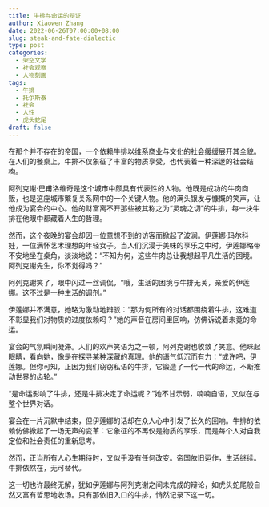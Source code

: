 ```yaml
---
title: 牛排与命运的辩证
author: Xiaowen Zhang
date: 2022-06-26T07:00:00+08:00
slug: steak-and-fate-dialectic
type: post
categories:
  - 架空文学
  - 社会观察
  - 人物刻画
tags:
  - 牛排
  - 托尔斯泰
  - 社会
  - 人性
  - 虎头蛇尾
draft: false
---
```


在那个并不存在的帝国，一个依赖牛排以维系商业与文化的社会缓缓展开其全貌。在人们的餐桌上，牛排不仅象征了丰富的物质享受，也代表着一种深邃的社会结构。

阿列克谢·巴甫洛维奇是这个城市中颇具有代表性的人物。他既是成功的牛肉商贩，也是这座城市繁复关系网中的一个关键人物。他的满头银发与慷慨的笑声，让他成为宴会的中心。他的财富离不开那些被其称之为“灵魂之切”的牛排，每一块牛排在他眼中都藏着人生的哲理。

然而，这个夜晚的宴会却因一位意想不到的访客而掀起了波澜。伊莲娜·玛尔科娃，一位满怀艺术理想的年轻女子。当人们沉浸于美味的享乐之中时，伊莲娜略带不安地坐在桌角，淡淡地说：“不知为何，这些牛肉总让我想起平凡生活的困境。阿列克谢先生，你不觉得吗？”

阿列克谢笑了，眼中闪过一丝调侃，“哦，生活的困境与牛排无关，亲爱的伊莲娜。这不过是一种生活的调剂。”

伊莲娜并不满意，她略为激动地辩驳：“那为何所有的对话都围绕着牛排，这难道不彰显我们对物质的过度依赖吗？”她的声音在房间里回响，仿佛诉说着未竟的命运。

宴会的气氛瞬间凝滞。人们的欢声笑语为之一顿，阿列克谢也收敛了笑意。他眯起眼睛，看向她，像是在探寻某种深藏的真理。他的语气低沉而有力：“或许吧，伊莲娜。但你可知，正因为我们窃窃私语的牛排，它锻造了一代一代的命运，不断推动世界的齿轮。”

“是命运影响了牛排，还是牛排决定了命运呢？”她不甘示弱，喃喃自语，又似在与整个世界对话。

宴会在一片沉默中结束，但伊莲娜的话却在众人心中引发了长久的回响。牛排的依赖仿佛掀起了一场无声的变革：它象征的不再仅是物质的享乐，而是每个人对自我定位和社会责任的重新思考。

然而，正当所有人心生期待时，又似乎没有任何改变。帝国依旧运作，生活继续。牛排依然在，无可替代。

这一切也许最终无解，犹如伊莲娜与阿列克谢之间未完成的辩论，如虎头蛇尾般自然又富有哲思地收场。只有那依旧入口的牛排，悄然记录下这一切。